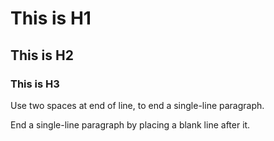 # This is H1
## This is H2
### This is H3

Use two spaces at end of line, to end a single-line paragraph.  

End a single-line paragraph by placing a blank line after it.

